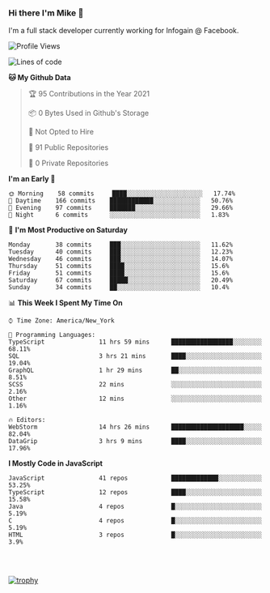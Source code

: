 ### Hi there I'm Mike 👋
I'm a full stack developer currently working for Infogain @ Facebook.

<!--START_SECTION:waka-->
![Profile Views](http://img.shields.io/badge/Profile%20Views-1-blue)

![Lines of code](https://img.shields.io/badge/From%20Hello%20World%20I%27ve%20Written-1.2%20million%20lines%20of%20code-blue)

**🐱 My Github Data** 

> 🏆 95 Contributions in the Year 2021
 > 
> 📦 0 Bytes Used in Github's Storage 
 > 
> 🚫 Not Opted to Hire
 > 
> 📜 91 Public Repositories 
 > 
> 🔑 0 Private Repositories  
 > 
**I'm an Early 🐤** 

```text
🌞 Morning    58 commits     ████░░░░░░░░░░░░░░░░░░░░░   17.74% 
🌆 Daytime    166 commits    ████████████░░░░░░░░░░░░░   50.76% 
🌃 Evening    97 commits     ███████░░░░░░░░░░░░░░░░░░   29.66% 
🌙 Night      6 commits      ░░░░░░░░░░░░░░░░░░░░░░░░░   1.83%

```
📅 **I'm Most Productive on Saturday** 

```text
Monday       38 commits     ███░░░░░░░░░░░░░░░░░░░░░░   11.62% 
Tuesday      40 commits     ███░░░░░░░░░░░░░░░░░░░░░░   12.23% 
Wednesday    46 commits     ███░░░░░░░░░░░░░░░░░░░░░░   14.07% 
Thursday     51 commits     ████░░░░░░░░░░░░░░░░░░░░░   15.6% 
Friday       51 commits     ████░░░░░░░░░░░░░░░░░░░░░   15.6% 
Saturday     67 commits     █████░░░░░░░░░░░░░░░░░░░░   20.49% 
Sunday       34 commits     ██░░░░░░░░░░░░░░░░░░░░░░░   10.4%

```


📊 **This Week I Spent My Time On** 

```text
⌚︎ Time Zone: America/New_York

💬 Programming Languages: 
TypeScript               11 hrs 59 mins      █████████████████░░░░░░░░   68.11% 
SQL                      3 hrs 21 mins       ████░░░░░░░░░░░░░░░░░░░░░   19.04% 
GraphQL                  1 hr 29 mins        ██░░░░░░░░░░░░░░░░░░░░░░░   8.51% 
SCSS                     22 mins             ░░░░░░░░░░░░░░░░░░░░░░░░░   2.16% 
Other                    12 mins             ░░░░░░░░░░░░░░░░░░░░░░░░░   1.16%

🔥 Editors: 
WebStorm                 14 hrs 26 mins      ████████████████████░░░░░   82.04% 
DataGrip                 3 hrs 9 mins        ████░░░░░░░░░░░░░░░░░░░░░   17.96%

```

**I Mostly Code in JavaScript** 

```text
JavaScript               41 repos            █████████████░░░░░░░░░░░░   53.25% 
TypeScript               12 repos            ████░░░░░░░░░░░░░░░░░░░░░   15.58% 
Java                     4 repos             █░░░░░░░░░░░░░░░░░░░░░░░░   5.19% 
C                        4 repos             █░░░░░░░░░░░░░░░░░░░░░░░░   5.19% 
HTML                     3 repos             █░░░░░░░░░░░░░░░░░░░░░░░░   3.9%

```



<!--END_SECTION:waka-->

##### &nbsp;
[![trophy](https://github-profile-trophy.vercel.app/?username=uptonm&theme=dracula)](https://github.com/ryo-ma/github-profile-trophy)
